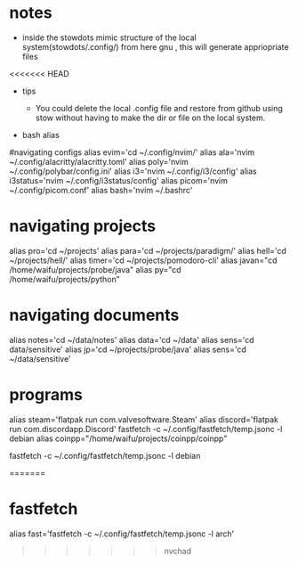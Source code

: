 # notes
* inside the stowdots mimic structure of the local system(stowdots/.config/<nameOfprogram>)
    from here gnu <nameOfprogram>, this will generate appriopriate files

<<<<<<< HEAD

* tips

  - You could delete the local .config file and restore from github using stow without having to make 
    the dir or file on the local system.

* bash alias

#navigating configs
alias evim='cd ~/.config/nvim/'
alias ala='nvim ~/.config/alacritty/alacritty.toml'
alias poly='nvim ~/.config/polybar/config.ini'
alias i3='nvim ~/.config/i3/config'
alias i3status='nvim ~/.config/i3status/config'
alias picom='nvim ~/.config/picom.conf'
alias bash='nvim ~/.bashrc'

# navigating projects
alias pro='cd ~/projects'
alias para='cd ~/projects/paradigm/'
alias hell='cd ~/projects/hell/'
alias timer='cd ~/projects/pomodoro-cli'
alias javan="cd /home/waifu/projects/probe/java"
alias py="cd /home/waifu/projects/python"

# navigating documents
alias notes='cd ~/data/notes'
alias data='cd ~/data'
alias sens='cd data/sensitive'
alias jp='cd ~/projects/probe/java'
alias sens='cd ~/data/sensitive'

# programs
alias steam='flatpak run com.valvesoftware.Steam'
alias discord='flatpak run com.discordapp.Discord'
fastfetch -c ~/.config/fastfetch/temp.jsonc -l debian
alias coinpp="/home/waifu/projects/coinpp/coinpp"




fastfetch -c ~/.config/fastfetch/temp.jsonc -l debian

=======
# fastfetch
alias fast='fastfetch -c ~/.config/fastfetch/temp.jsonc -l arch'
>>>>>>> nvchad
